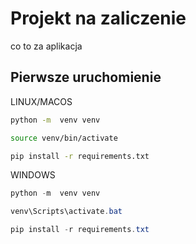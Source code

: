 # Projekt na zaliczenie

co to za aplikacja

## Pierwsze uruchomienie


LINUX/MACOS
```bash
python -m  venv venv

source venv/bin/activate

pip install -r requirements.txt
```

WINDOWS

```powershell
python -m  venv venv

venv\Scripts\activate.bat

pip install -r requirements.txt
```
